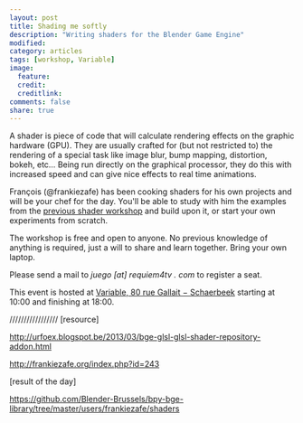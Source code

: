 ```yaml
---
layout: post
title: Shading me softly
description: "Writing shaders for the Blender Game Engine"
modified:
category: articles
tags: [workshop, Variable]
image:
  feature:
  credit:
  creditlink:
comments: false
share: true
---
```


A shader is piece of code that will calculate rendering effects on the graphic hardware (GPU). They are usually crafted for (but not restricted to) the rendering of a special task like image blur, bump mapping, distortion, bokeh, etc… Being run directly on the graphical processor, they do this with increased speed and can give nice effects to real time animations.

François (@frankiezafe) has been cooking shaders for his own projects and will be your chef for the day. You'll be able to study with him the examples from the [previous shader workshop](../introduction-to-shaders/) and build upon it, or start your own experiments from scratch.

The workshop is free and open to anyone. No previous knowledge of anything is required, just a will to share and learn together. Bring your own laptop.

Please send a mail to _juego [at] requiem4tv . com_ to register a seat.

This event is hosted at [Variable, 80 rue Gallait − Schaerbeek](https://www.openstreetmap.org/way/60317745#map=19/50.86677/4.36900) starting at 10:00 and finishing at 18:00.

/////////////////
[resource]

http://urfoex.blogspot.be/2013/03/bge-glsl-glsl-shader-repository-addon.html

http://frankiezafe.org/index.php?id=243

[result of the day]

https://github.com/Blender-Brussels/bpy-bge-library/tree/master/users/frankiezafe/shaders
